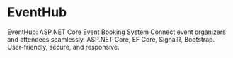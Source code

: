 # EventHub
EventHub: ASP.NET Core Event Booking System Connect event organizers and attendees seamlessly. ASP.NET Core, EF Core, SignalR, Bootstrap. User-friendly, secure, and responsive.
